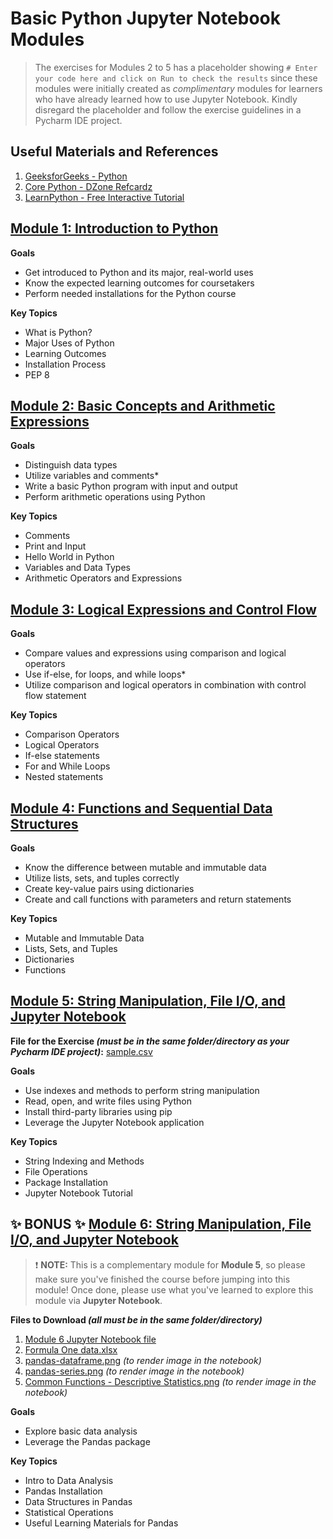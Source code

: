 # Basic Python Jupyter Notebook Modules

> The exercises for Modules 2 to 5 has a placeholder showing `# Enter your code here and click on Run to check the results` since these modules were initially created as _complimentary_ modules for learners who have already learned how to use Jupyter Notebook. Kindly disregard the placeholder and follow the exercise guidelines in a Pycharm IDE project.


## Useful Materials and References
1. [GeeksforGeeks - Python](https://www.geeksforgeeks.org/python-programming-language/?ref=shm)
2. [Core Python - DZone Refcardz](https://dzone.com/refcardz/core-python)
3. [LearnPython - Free Interactive Tutorial](https://www.learnpython.org/)


## [Module 1: Introduction to Python](https://nbviewer.org/github/nkxye/basic-python-ipynb/blob/b9a70c5f7adc41f6fc76026118fdc508e6f47a7e/Module%201%20-%20Introduction%20to%20Python.ipynb)

**Goals**
- Get introduced to Python and its major, real-world uses
- Know the expected learning outcomes for coursetakers
- Perform needed installations for the Python course

**Key Topics**
- What is Python?
- Major Uses of Python
- Learning Outcomes
- Installation Process
- PEP 8


## [Module 2: Basic Concepts and Arithmetic Expressions](https://nbviewer.org/github/nkxye/basic-python-ipynb/blob/b9a70c5f7adc41f6fc76026118fdc508e6f47a7e/Module%202%20-%20Basic%20Concepts%20and%20Arithmetic%20Operations.ipynb)

**Goals**
- Distinguish data types
- Utilize variables and comments*
- Write a basic Python program with input and output
- Perform arithmetic operations using Python

**Key Topics**
- Comments
- Print and Input
- Hello World in Python
- Variables and Data Types
- Arithmetic Operators and Expressions


## [Module 3: Logical Expressions and Control Flow](https://nbviewer.org/github/nkxye/basic-python-ipynb/blob/b9a70c5f7adc41f6fc76026118fdc508e6f47a7e/Module%203%20-%20Logical%20Expressions%20and%20Control%20Flow.ipynb)

**Goals**
- Compare values and expressions using comparison and logical operators
- Use if-else, for loops, and while loops*
- Utilize comparison and logical operators in combination with control flow statement

**Key Topics**
- Comparison Operators
- Logical Operators
- If-else statements
- For and While Loops
- Nested statements


## [Module 4: Functions and Sequential Data Structures](https://nbviewer.org/github/nkxye/basic-python-ipynb/blob/b9a70c5f7adc41f6fc76026118fdc508e6f47a7e/Module%204%20-%20Functions%20and%20Sequential%20Data%20Structures.ipynb)

**Goals**
- Know the difference between mutable and immutable data
- Utilize lists, sets, and tuples correctly
- Create key-value pairs using dictionaries
- Create and call functions with parameters and return statements

**Key Topics**
- Mutable and Immutable Data
- Lists, Sets, and Tuples
- Dictionaries
- Functions


## [Module 5: String Manipulation, File I/O, and Jupyter Notebook](https://nbviewer.org/github/nkxye/basic-python-ipynb/blob/b9a70c5f7adc41f6fc76026118fdc508e6f47a7e/Module%205%20-%20String%20Manipulation%2C%20File%20IO%2C%20Jupyter%20Notebook.ipynb)

**File for the Exercise _(must be in the same folder/directory as your Pycharm IDE project)_:** [sample.csv](https://github.com/nkxye/basic-python-ipynb/blob/778ee2692afae19587bd1698bb7f3898deb0cb4b/sample.csv)


**Goals**
- Use indexes and methods to perform string manipulation
- Read, open, and write files using Python
- Install third-party libraries using pip
- Leverage the Jupyter Notebook application


**Key Topics**
- String Indexing and Methods
- File Operations
- Package Installation
- Jupyter Notebook Tutorial


## :sparkles: BONUS :sparkles: [Module 6: String Manipulation, File I/O, and Jupyter Notebook](https://nbviewer.org/github/nkxye/basic-python-ipynb/blob/b9a70c5f7adc41f6fc76026118fdc508e6f47a7e/Module%205%20-%20String%20Manipulation%2C%20File%20IO%2C%20Jupyter%20Notebook.ipynb)

> :exclamation: **NOTE:** This is a complementary module for **Module 5**, so please make sure you've finished the course before jumping into this module!
> Once done, please use what you've learned to explore this module via **Jupyter Notebook**.

**Files to Download _(all must be in the same folder/directory)_**
1. [Module 6 Jupyter Notebook file](https://github.com/nkxye/basic-python-ipynb/blob/b9a70c5f7adc41f6fc76026118fdc508e6f47a7e/%5BBONUS%5D%20Module%206%20-%20Basic%20Data%20Analysis%20using%20Pandas.ipynb)
2. [Formula One data.xlsx](https://github.com/nkxye/basic-python-ipynb/blob/001f59ac1f59a2ccb7d71a28fc6b89d79385ca69/Formula%20One%20data.xlsx)
3. [pandas-dataframe.png](https://github.com/nkxye/basic-python-ipynb/blob/778ee2692afae19587bd1698bb7f3898deb0cb4b/pandas-dataframe.png) _(to render image in the notebook)_
4. [pandas-series.png](https://github.com/nkxye/basic-python-ipynb/blob/778ee2692afae19587bd1698bb7f3898deb0cb4b/pandas-series.png) _(to render image in the notebook)_
5. [Common Functions - Descriptive Statistics.png](https://github.com/nkxye/basic-python-ipynb/blob/778ee2692afae19587bd1698bb7f3898deb0cb4b/Common%20Functions%20-%20Descriptive%20Statistics.png) _(to render image in the notebook)_

**Goals**
- Explore basic data analysis
- Leverage the Pandas package

**Key Topics**
- Intro to Data Analysis
- Pandas Installation
- Data Structures in Pandas
- Statistical Operations
- Useful Learning Materials for Pandas

